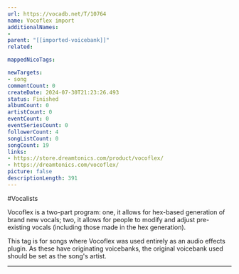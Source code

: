 ```yaml
---
url: https://vocadb.net/T/10764
name: Vocoflex import
additionalNames: 
- 
parent: "[[imported-voicebank]]"
related:

mappedNicoTags:

newTargets:
- song
commentCount: 0
createDate: 2024-07-30T21:23:26.493
status: Finished
albumCount: 0
artistCount: 0
eventCount: 0
eventSeriesCount: 0
followerCount: 4
songListCount: 0
songCount: 19
links: 
- https://store.dreamtonics.com/product/vocoflex/
- https://dreamtonics.com/vocoflex/
picture: false
descriptionLength: 391
---
```


#Vocalists

Vocoflex is a two-part program: one, it allows for hex-based generation of brand new vocals; two, it allows for people to modify and adjust pre-existing vocals (including those made in the hex generation).

This tag is for songs where Vocoflex was used entirely as an audio effects plugin. As these have originating voicebanks, the original voicebank used should be set as the song's artist.

---

